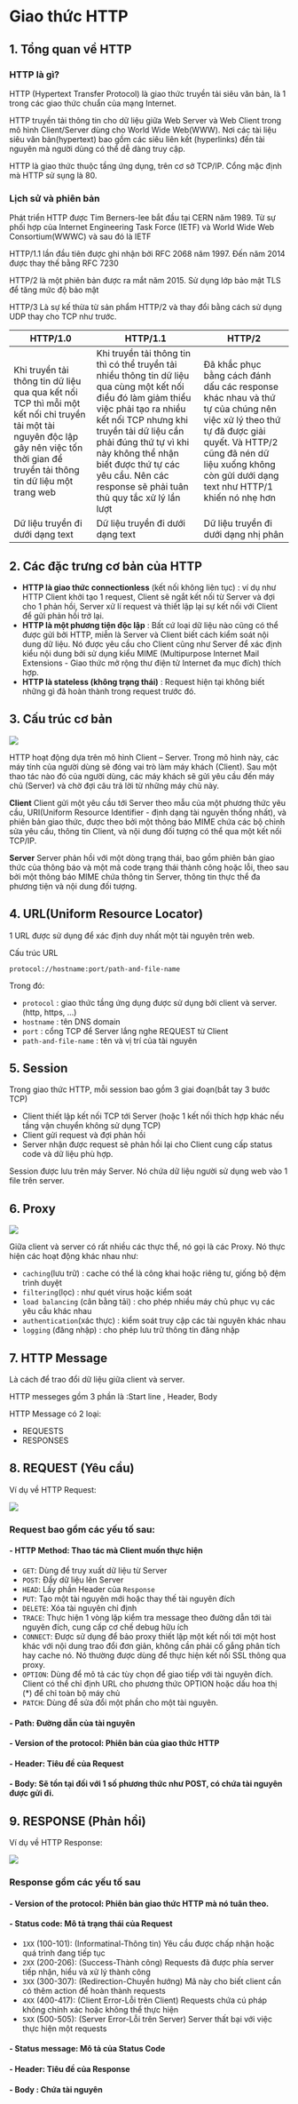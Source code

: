 # Giao thức HTTP

## 1. Tổng quan về HTTP
### HTTP là gì? 
HTTP (Hypertext Transfer Protocol) là giao thức truyền tải siêu văn bản, là 1 trong các giao thức chuẩn của mạng Internet.

HTTP truyền tải thông tin cho dữ liệu giữa Web Server và Web Client trong mô hình Client/Server dùng cho World Wide Web(WWW). Nơi các tài liệu siêu văn bản(hypertext) bao gồm các siêu liên kết (hyperlinks) đến tài nguyên mà người dùng có thể dễ dàng truy cập.

HTTP là giao thức thuộc tầng ứng dụng, trên cơ sở TCP/IP. Cổng mặc định mà HTTP sử sụng là 80.

### Lịch sử và phiên bản
Phát triển HTTP được Tim Berners-lee bắt đầu tại CERN năm 1989. Từ sự phối hợp của Internet Engineering Task Force (IETF) và World Wide Web Consortium(WWWC) và sau đó là IETF

HTTP/1.1 lần đầu tiên được ghi nhận bởi RFC 2068 năm 1997. Đến năm 2014 được thay thế bằng RFC 7230

HTTP/2 là một phiên bản được ra mắt năm 2015. Sử dụng lớp bảo mật TLS để tăng mức độ bảo mật

HTTP/3 Là sự kế thừa từ sản phẩm HTTP/2 và thay đổi bằng cách sử dụng UDP thay cho TCP như trước.

|HTTP/1.0|HTTP/1.1|HTTP/2|
|-|-|-|
|Khi truyền tải thông tin dữ liệu qua qua kết nối TCP thì mỗi một kết nối chỉ truyền tải một tài nguyên độc lập gây nên việc tốn thời gian để truyền tải thông tin dữ liệu một trang web|Khi truyền tải thông tin thì có thể truyền tải nhiều thông tin dữ liệu qua cùng một kết nối điều đó làm giảm thiểu việc phải tạo ra nhiều kết nối TCP nhưng khi truyền tải dữ liệu cần phải đúng thứ tự vì khi này không thể nhận biết được thứ tự các yêu cầu. Nên các response sẽ phải tuân thủ quy tắc xử lý lần lượt|Đã khắc phục bằng cách đánh dấu các response khác nhau và thứ tự của chúng nên việc xử lý theo thứ tự đã được giải quyết. Và HTTP/2 cũng đã nén dữ liệu xuống không còn gửi dưới dạng text như HTTP/1 khiến nó nhẹ hơn|
|Dữ liệu truyền đi dưới dạng text|Dữ liệu truyền đi dưới dạng text|Dữ liệu truyền đi dưới dạng nhị phân|

## 2. Các đặc trưng cơ bản của HTTP
- **HTTP là giao thức connectionless** (kết nối không liên tục) : ví dụ như HTTP Client khởi tạo 1 request, Client sẽ ngắt kết nối từ Server và đợi cho 1 phản hồi, Server xử lí request và thiết lập lại sự kết nối với Client để gửi phản hồi trở lại.
- **HTTP là một phương tiện độc lập** : Bất cứ loại dữ liệu nào cũng có thể được gửi bởi HTTP, miễn là Server và Client  biết cách kiểm soát nội dung dữ liệu. Nó được yêu cầu cho Client cũng như Server để xác định kiểu nội dung bởi sử dụng kiểu MIME (Multipurpose Internet Mail Extensions - Giao thức mở rộng thư điện tử Internet đa mục đích) thích hợp.
- **HTTP là stateless (không trạng thái)** : Request hiện tại không biết những gì đã hoàn thành trong request trước đó.

## 3. Cấu trúc cơ bản
<img src = "..\images\Screenshot_1.png">

HTTP hoạt động dựa trên mô hình Client – Server. Trong mô hình này, các máy tính của người dùng sẽ đóng vai trò làm máy khách (Client). Sau một thao tác nào đó của người dùng, các máy khách sẽ gửi yêu cầu đến máy chủ (Server) và chờ đợi câu trả lời từ những máy chủ này.

**Client**
Client gửi một yêu cầu tới Server theo mẫu của một phương thức yêu cầu, URI(Uniform Resource Identifier - định dạng tài nguyên thống nhất), và phiên bản giao thức, được theo bởi một thông báo MIME chứa các bộ chỉnh sửa yêu cầu, thông tin Client, và nội dung đối tượng có thể qua một kết nối TCP/IP.

**Server**
Server phản hồi với một dòng trạng thái, bao gồm phiên bản giao thức của thông báo và một mã code trạng thái thành công hoặc lỗi, theo sau bởi một thông báo MIME chứa thông tin Server, thông tin thực thể đa phương tiện và nội dung đối tượng.

## 4. URL(Uniform Resource Locator)
1 URL được sử dụng để xác định duy nhất một tài nguyên trên web.

Cấu trúc URL
```
protocol://hostname:port/path-and-file-name
```

Trong đó:
- `protocol` : giao thức tầng ứng dụng được sử dụng bởi client và server. (http, https, ...)
- `hostname` : tên DNS domain
- `port` : cổng TCP để Server lắng nghe REQUEST từ Client
- `path-and-file-name` : tên và vị trí của tài nguyên

## 5. Session
Trong giao thức HTTP, mỗi session bao gồm 3 giai đoạn(bắt tay 3 bước TCP)
- Client thiết lập kết nối TCP tới Server (hoặc 1 kết nối thích hợp khác nếu tầng vận chuyển không sử dụng TCP)
- Client gửi request và đợi phản hồi
- Server nhận được request sẽ phản hồi lại cho Client cung cấp status code và dữ liệu phù hợp.

Session được lưu trên máy Server. Nó chứa dữ liệu người sử dụng web vào 1 file trên server.

## 6. Proxy
<img src ="..\images\Screenshot_11.png">

Giữa client và server có rất nhiều các thực thể, nó gọi là các Proxy. Nó thực hiện các hoạt động khác nhau như:
- `caching`(lưu trữ) : cache có thể là công khai hoặc riêng tư, giống bộ đệm trình duyệt
- `filtering`(lọc) : như quét virus hoặc kiểm soát
- `load balancing` (cân bằng tải) : cho phép nhiều máy chủ phục vụ các yêu cầu khác nhau
- `authentication`(xác thực) : kiểm soát truy cập các tài nguyên khác nhau
- `logging` (đăng nhập) : cho phép lưu trữ thông tin đăng nhập

## 7. HTTP Message
Là cách để trao đổi dữ liệu giữa client và server.

HTTP messeges gồm 3 phần là :Start line , Header, Body

HTTP Message có 2 loại:
- REQUESTS
- RESPONSES

## 8. REQUEST (Yêu cầu)
Ví dụ về HTTP Request:

<img src = "..\images\Screenshot_2.png">

### **Request bao gồm các yếu tố sau:**
#### - HTTP Method: Thao tác mà Client muốn thực hiện
- `GET`: Dùng để truy xuất dữ liệu từ Server
- `POST`: Đẩy dữ liệu lên Server
- `HEAD`: Lấy phần Header của `Response`
- `PUT`: Tạo một tài nguyên mới hoặc thay thế tài nguyên đích
- `DELETE`: Xóa tài nguyên chỉ định
- `TRACE`: Thực hiện 1 vòng lặp kiểm tra message theo đường dẫn tới tài nguyên đích, cung cấp cơ chế debug hữu ích
- `CONNECT`: Được sử dụng để bảo proxy thiết lập một kết nối tới một host khác với nội dung trao đổi đơn giản, không cần phải cố gắng phân tích hay cache nó. Nó thường được dùng để thực hiện kết nối SSL thông qua proxy.
- `OPTION`: Dùng để mô tả các tùy chọn để giao tiếp với tài nguyên đích. Client có thể chỉ định URL cho phương thức OPTION hoặc dấu hoa thị (*) để chỉ toàn bộ máy chủ
- `PATCH`: Dùng để sửa đổi một phần cho một tài nguyên.

#### - Path: Đường dẫn của tài nguyên
#### - Version of the protocol: Phiên bản của giao thức HTTP
#### - Header: Tiêu đề của Request
#### - Body: Sẽ tồn tại đối với 1 số phương thức như POST, có chứa tài nguyên được gửi đi.


## 9. RESPONSE (Phản hồi)
Ví dụ về HTTP Response:

<img src = "..\images\Screenshot_3.png">

### **Response gồm các yếu tố sau**
#### - Version of the protocol: Phiên bản giao thức HTTP mà nó tuân theo.
#### - Status code: Mô tả trạng thái của Request

- `1XX` (100-101): (Informatinal-Thông tin) Yêu cầu được chấp nhận hoặc quá trình đang tiếp tục
- `2XX` (200-206): (Success-Thành công) Requests đã được phía server tiếp nhận, hiểu và xử lý thành công
- `3XX` (300-307): (Redirection-Chuyển hướng) Mã này cho biết client cần có thêm action để hoàn thành requests
- `4XX` (400-417): (Client Error-Lỗi trên Client) Requests chứa cú pháp không chính xác hoặc không thể thực hiện
- `5XX` (500-505): (Server Error-Lỗi trên Server) Server thất bại với việc thực hiện một requests
#### - Status message: Mô tả của Status Code
#### - Header: Tiêu đề của Response
#### - Body : Chứa tài nguyên